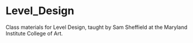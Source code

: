 # Level_Design
Class materials for Level Design, taught by Sam Sheffield at the Maryland Institute College of Art.

